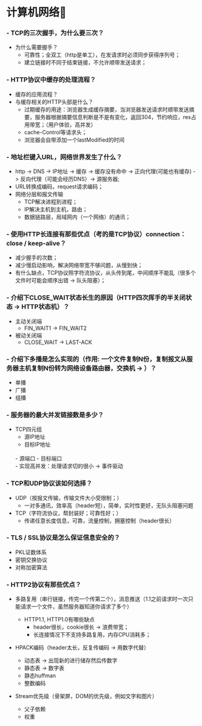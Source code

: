 # 计算机网络:imp:

### - TCP的三次握手，为什么要三次？
  - 为什么需要握手？
    - 可靠性；全双工（http是单工），在发请求时必须同步获得序列号；
    - 建立链接时不同于结束链接，不允许顺带发送请求；

### - HTTP协议中缓存的处理流程？
  - 缓存的应用流程？
  - 与缓存相关的HTTP头部是什么？
    - 过期缓存的用途：浏览器生成缓存摘要，当浏览器发送请求时顺带发送摘要，服务器根据摘要信息判断是不是有变化，返回304，节约响应，res占用带宽；（用户体验，高并发）
    - cache-Control等请求头；
    - 浏览器会自带添加一个lastModified的时间

### - 地址栏键入URL，网络世界发生了什么？
  - http -> DNS -> IP地址 -> 缓存 -> 缓存没有命中 -> 正向代理(可能也有缓存) -> 反向代理（可能会经历DNS）-> 源服务器;
  - URL转换成编码，request请求编码；
  - 网络分层和报文传输
    - TCP解决进程到进程；
    - IP解决主机到主机，路由；
    - 数据链路层，局域网内（一个网络）的通讯；

### - 使用HTTP长连接有那些优点（考的是TCP协议）connection：close / keep-alive？
  - 减少握手的次数；
  - 减少慢启动影响，解决网络带宽不够问题，从慢到快；
  - 有什么缺点，TCP协议照字符流协议，从头传到尾，中间顺序不能乱（很多个文件时可能会顺序出错 -> 队头阻塞）；

### - 介绍下CLOSE_WAIT状态长生的原因（HTTP四次挥手的半关闭状态 -> HTTP状态机）？
  - 主动关闭端
    - FIN_WAIT1 -> FIN_WAIT2
  - 被动关闭端
    - CLOSE_WAIT -> LAST-ACK

### - 介绍下多播是怎么实现的（作用: 一个文件复制N份，复制报文从服务器主机复制N份转为网络设备路由器，交换机 -> ）？
  - 单播
  - 广播
  - 组播

### - 服务器的最大并发链接数是多少？
  - TCP四元组
    - 源IP地址
    - 目标IP地址  
    <br/>
    - 源端口
    - 目标端口  
    <br/>
    - 实现高并发：处理请求切的很小 -> 事件驱动

### - TCP和UDP协议该如何选择？
  - UDP（按报文传输，传输文件大小受限制；）
    - 一对多通讯，效率高（header短），简单，实时性更好，无队头阻塞问题
  - TCP（字符流协议，帮封装好；可靠性好；）
    - 传递任意长度信息，可靠，流量控制，拥塞控制（header很长）

### - TLS / SSL协议是怎么保证信息安全的？
  - PKL证数体系
  - 密钥交换协议
  - 对称加密算法

### - HTTP2协议有那些优点？
  - 多路复用（串行链接，传完一个传第二个），消息推送（1.1之前请求时一次只能请求一个文件，虽然服务器知道你请求了多个）
    - HTTP1.1, HTTP1.0有哪些缺点
      - header很长，cookie很长 -> 浪费带宽；
      - 长连接情况下不支持多路复用，内存CPU消耗多；

  - HPACK编码（header太长，反复传编码 -> 用数字代替）
    - 动态表 -> 出现新的进行储存然后传数字
    - 静态表 -> 数字表
    - 静态huffman
    - 整数编码
  - Stream优先级（骨架屏，DOM的优先级，例如文字和图片）
    - 父子依赖
    - 权重